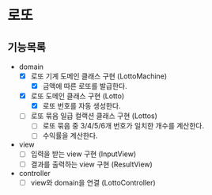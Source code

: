 # 로또
## 기능목록
- domain
  - [x] 로또 기계 도메인 클래스 구현 (LottoMachine)
    - [x] 금액에 따른 로또를 발급한다.
  - [x] 로또 도메인 클래스 구현 (Lotto)
    - [x] 로또 번호를 자동 생성한다.
  - [ ] 로또 묶음 일급 컬랙션 클래스 구현 (Lottos)
    - [ ] 로또 묶음 중 3/4/5/6개 번호가 일치한 개수를 계산한다.
    - [ ] 수익률을 계산한다.
- view
  - [ ] 입력을 받는 view 구현 (InputView)
  - [ ] 결과를 출력하는 view 구현 (ResultView)
- controller
  - [ ] view와 domain을 연결 (LottoController)
